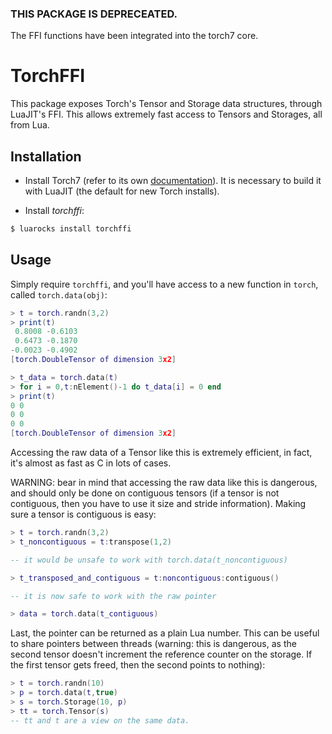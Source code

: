 ### THIS PACKAGE IS DEPRECEATED.
The FFI functions have been integrated into the torch7 core.

TorchFFI
========

This package exposes Torch's Tensor and Storage data structures, through
LuaJIT's FFI. This allows extremely fast access to Tensors and Storages, 
all from Lua.

Installation
------------

* Install Torch7 (refer to its own [documentation](http://www.torch.ch)). It
  is necessary to build it with LuaJIT (the default for new Torch installs).

* Install _torchffi_:

```sh
$ luarocks install torchffi
```

Usage
-----

Simply require `torchffi`, and you'll have access to a new function in `torch`,
called `torch.data(obj)`:

```lua
> t = torch.randn(3,2)
> print(t)
 0.8008 -0.6103
 0.6473 -0.1870
-0.0023 -0.4902
[torch.DoubleTensor of dimension 3x2]

> t_data = torch.data(t)
> for i = 0,t:nElement()-1 do t_data[i] = 0 end
> print(t)
0 0
0 0
0 0
[torch.DoubleTensor of dimension 3x2]
```

Accessing the raw data of a Tensor like this is extremely efficient, in fact, it's
almost as fast as C in lots of cases.

WARNING: bear in mind that accessing the raw data like this is dangerous, and should
only be done on contiguous tensors (if a tensor is not contiguous, then you have to
use it size and stride information). Making sure a tensor is contiguous is easy:

```lua
> t = torch.randn(3,2)
> t_noncontiguous = t:transpose(1,2)

-- it would be unsafe to work with torch.data(t_noncontiguous)

> t_transposed_and_contiguous = t:noncontiguous:contiguous()

-- it is now safe to work with the raw pointer

> data = torch.data(t_contiguous)
```

Last, the pointer can be returned as a plain Lua number. This can be useful
to share pointers between threads (warning: this is dangerous, as the second
tensor doesn't increment the reference counter on the storage. If the first tensor
gets freed, then the second points to nothing):

```lua
> t = torch.randn(10)
> p = torch.data(t,true)
> s = torch.Storage(10, p)
> tt = torch.Tensor(s)
-- tt and t are a view on the same data. 
```
